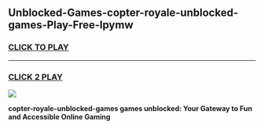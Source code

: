 
## Unblocked-Games-copter-royale-unblocked-games-Play-Free-lpymw
<h3>
<a href="https://premium76.site?title=copter-royale-unblocked-games&ref=10A">CLICK TO PLAY</a></h3>
<hr>

<h3>
<a href="https://premium76.site?title=copter-royale-unblocked-games&ref=10A">CLICK 2 PLAY</a>
  
</h3>

<a href="https://premium76.site?title=copter-royale-unblocked-games&ref=10A"><img src="https://clearcache.store/games.png"></a>


**copter-royale-unblocked-games games unblocked: Your Gateway to Fun and Accessible Online Gaming**
